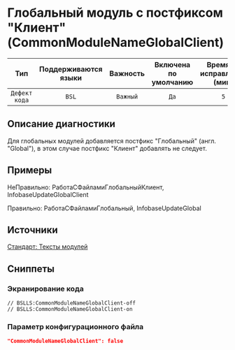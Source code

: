 # Глобальный модуль с постфиксом "Клиент" (CommonModuleNameGlobalClient)

| Тип | Поддерживаются<br/>языки | Важность | Включена<br/>по умолчанию | Время на<br/>исправление (мин) | Тэги |
| :-: | :-: | :-: | :-: | :-: | :-: |
| `Дефект кода` | `BSL` | `Важный` | `Да` | `5` | `standard` |

<!-- Блоки выше заполняются автоматически, не трогать -->
## Описание диагностики
<!-- Описание диагностики заполняется вручную. Необходимо понятным языком описать смысл и схему работу -->

Для глобальных модулей добавляется постфикс "Глобальный" (англ. "Global"), 
в этом случае постфикс "Клиент" добавлять не следует.

## Примеры
<!-- В данном разделе приводятся примеры, на которые диагностика срабатывает, а также можно привести пример, как можно исправить ситуацию -->

НеПравильно: 
РаботаСФайламиГлобальныйКлиент, InfobaseUpdateGlobalClient

Правильно: 
РаботаСФайламиГлобальный, InfobaseUpdateGlobal

## Источники
<!-- Необходимо указывать ссылки на все источники, из которых почерпнута информация для создания диагностики -->



[Стандарт: Тексты модулей](https://its.1c.ru/db/v8std#content:469:hdoc:3.2.1)

## Сниппеты

<!-- Блоки ниже заполняются автоматически, не трогать -->
### Экранирование кода

```bsl
// BSLLS:CommonModuleNameGlobalClient-off
// BSLLS:CommonModuleNameGlobalClient-on
```

### Параметр конфигурационного файла

```json
"CommonModuleNameGlobalClient": false
```
